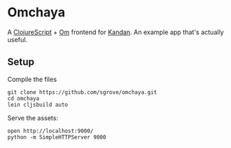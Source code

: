 # Omchaya

A [ClojureScript](https://github.com/clojure/clojurescript) + [Om](https://github.com/swannodette/om) frontend for [Kandan](http://kandanapp.com/). An example app that's actually useful.

## Setup

Compile the files

    git clone https://github.com/sgrove/omchaya.git
    cd omchaya
    lein cljsbuild auto

Serve the assets:

    open http://localhost:9000/
    python -m SimpleHTTPServer 9000
